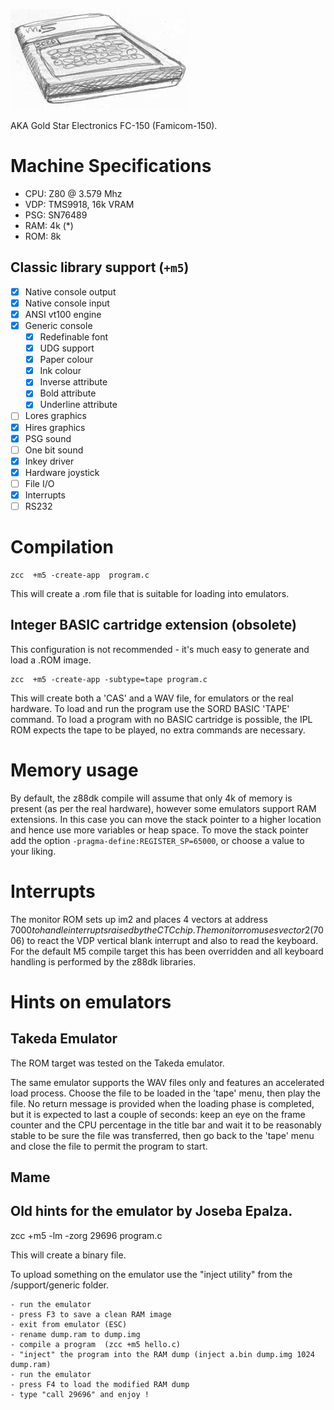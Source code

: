 ![](images/platform/m5b.jpg)

AKA Gold Star Electronics FC-150 (Famicom-150).


# Machine Specifications

* CPU: Z80 @ 3.579 Mhz
* VDP: TMS9918, 16k VRAM
* PSG: SN76489
* RAM: 4k (*)
* ROM: 8k

## Classic library support (`+m5`)

* [x] Native console output
* [x] Native console input
* [x] ANSI vt100 engine
* [x] Generic console
    * [x] Redefinable font
    * [x] UDG support
    * [x] Paper colour
    * [x] Ink colour
    * [x] Inverse attribute
    * [x] Bold attribute
    * [x] Underline attribute
* [ ] Lores graphics
* [x] Hires graphics
* [x] PSG sound
* [ ] One bit sound
* [x] Inkey driver
* [x] Hardware joystick
* [ ] File I/O
* [x] Interrupts
* [ ] RS232

# Compilation

    zcc  +m5 -create-app  program.c

This will create a .rom file that is suitable for loading into emulators.

## Integer BASIC cartridge extension (obsolete)

This configuration is not recommended - it's much easy to generate and load a .ROM image.

    zcc  +m5 -create-app -subtype=tape program.c

This will create both a 'CAS' and a WAV file, for emulators or the real hardware.
To load and run the program use the SORD BASIC 'TAPE' command.
To load a program with no BASIC cartridge is possible, the IPL ROM expects the tape to be played, no extra commands are necessary.

# Memory usage

By default, the z88dk compile will assume that only 4k of memory is present (as per the real hardware), however some emulators support RAM extensions. In this case you can move the stack pointer to a higher location and hence use more variables or heap space. To move the stack pointer add the option `-pragma-define:REGISTER_SP=65000`, or choose a value to your liking.

# Interrupts

The monitor ROM sets up im2 and places 4 vectors at address $7000 to handle interrupts raised by the CTC chip. The monitor rom uses vector 2 ($7006) to react the VDP vertical blank interrupt and also to read the keyboard. For the default M5 compile target this has been overridden and all keyboard handling is performed by the z88dk libraries.

# Hints on emulators

## Takeda Emulator

The ROM target was tested on the Takeda emulator.

The same emulator supports the WAV files only and features an accelerated load process.
Choose the file to be loaded in the 'tape' menu, then play the file.   No return message is provided when the loading phase is completed, but it is expected to last a couple of seconds:  keep an eye on the frame counter and the CPU percentage in the title bar and wait it to be reasonably stable to be sure the file was transferred, then go back to the 'tape' menu and close the file to permit the program to start.

## Mame

## Old hints for the emulator by Joseba Epalza.

zcc  +m5 -lm -zorg 29696 program.c

This will create a binary file.

To upload something on the emulator use the "inject utility" from the /support/generic folder.

	- run the emulator
	- press F3 to save a clean RAM image
	- exit from emulator (ESC)
	- rename dump.ram to dump.img
	- compile a program  (zcc +m5 hello.c)
	- "inject" the program into the RAM dump (inject a.bin dump.img 1024 dump.ram)
	- run the emulator
	- press F4 to load the modified RAM dump
	- type "call 29696" and enjoy !


